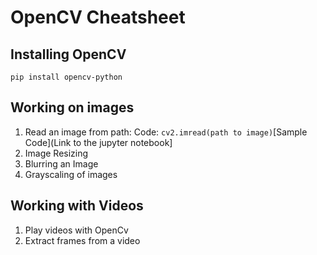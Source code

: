 # OpenCV Cheatsheet

## Installing OpenCV

`pip install opencv-python`

## Working on images
  
  1. Read an image from path: Code: `cv2.imread(path to image)`[Sample Code](Link to the jupyter notebook]
  3. Image Resizing
  4. Blurring an Image
  5. Grayscaling of images

## Working with Videos

  1. Play videos with OpenCv
  2. Extract frames from a video


